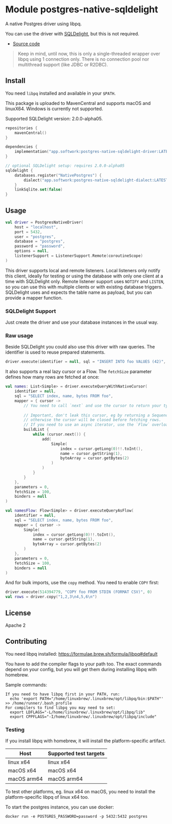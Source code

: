 # Module postgres-native-sqldelight

A native Postgres driver using libpq.

You can use the driver with [SQLDelight](https://github.com/cashapp/sqldelight), but this is not required.

- [Source code](https://github.com/hfhbd/postgres-native-sqldelight)

> Keep in mind, until now, this is only a single-threaded wrapper over libpq using 1 connection only. There is no connection pool nor multithread support (like JDBC or R2DBC).

## Install

You need `libpq` installed and available in your `$PATH`.

This package is uploaded to MavenCentral and supports macOS and linuxX64.
Windows is currently not supported.

Supported SQLDelight version: 2.0.0-alpha05.

````kotlin
repositories {
    mavenCentral()
}

dependencies {
    implementation("app.softwork:postgres-native-sqldelight-driver:LATEST")
}

// optional SQLDelight setup: requires 2.0.0-alpha05
sqldelight {
    databases.register("NativePostgres") {
        dialect("app.softwork:postgres-native-sqldelight-dialect:LATEST")
    }
    linkSqlite.set(false)
}
````

## Usage

```kotlin
val driver = PostgresNativeDriver(
    host = "localhost",
    port = 5432,
    user = "postgres",
    database = "postgres",
    password = "password",
    options = null,
    listenerSupport = ListenerSupport.Remote(coroutineScope)
)
```

This driver supports local and remote listeners.
Local listeners only notify this client, ideally for testing or using the database with only one client at a time with
SQLDelight only.
Remote listener support uses `NOTIFY` and `LISTEN`, so you can use this with multiple clients or with existing database
triggers.
SQLDelight uses and expects the table name as payload, but you can provide a mapper function.

### SQLDelight Support

Just create the driver and use your database instances in the usual way.

### Raw usage

Beside SQLDelight you could also use this driver with raw queries.
The identifier is used to reuse prepared statements.

```kotlin
driver.execute(identifier = null, sql = "INSERT INTO foo VALUES (42)", parameters = 0, binders = null)
```

It also supports a real lazy cursor or a Flow. The `fetchSize` parameter defines how many rows are fetched at once:

```kotlin
val names: List<Simple> = driver.executeQueryWithNativeCursor(
    identifier = null,
    sql = "SELECT index, name, bytes FROM foo",
    mapper = { cursor ->
        // You need to call `next` and use the cursor to return your type, here it is a list.
        
        // Important, don't leak this cursor, eg by returning a Sequence,
        // otherwise the cursor will be closed before fetching rows.
        // If you need to use an async iterator, use the `Flow` overload, `executeQueryAsFlow`.
        buildList {
            while (cursor.next()) {
                add(
                    Simple(
                        index = cursor.getLong(0)!!.toInt(),
                        name = cursor.getString(1),
                        byteArray = cursor.getBytes(2)
                    )
                )
            }
        }
    },
    parameters = 0,
    fetchSize = 100,
    binders = null
)

val namesFlow: Flow<Simple> = driver.executeQueryAsFlow(
    identifier = null,
    sql = "SELECT index, name, bytes FROM foo",
    mapper = { cursor ->
        Simple(
            index = cursor.getLong(0)!!.toInt(),
            name = cursor.getString(1),
            byteArray = cursor.getBytes(2)
        )
    },
    parameters = 0,
    fetchSize = 100,
    binders = null
)
```

And for bulk imports, use the `copy` method. You need to enable `COPY` first:

```kotlin
driver.execute(514394779, "COPY foo FROM STDIN (FORMAT CSV)", 0)
val rows = driver.copy("1,2,3\n4,5,6\n")
```

## License

Apache 2

## Contributing

You need libpq installed: https://formulae.brew.sh/formula/libpq#default

You have to add the compiler flags to your path too.
The exact commands depend on your config, but you will get them during installing libpq with homebrew.

Sample commands:

```
If you need to have libpq first in your PATH, run:
  echo 'export PATH="/home/linuxbrew/.linuxbrew/opt/libpq/bin:$PATH"' >> /home/runner/.bash_profile
For compilers to find libpq you may need to set:
  export LDFLAGS="-L/home/linuxbrew/.linuxbrew/opt/libpq/lib"
  export CPPFLAGS="-I/home/linuxbrew/.linuxbrew/opt/libpq/include"
```

### Testing

If you install libpq with homebrew, it will install the platform-specific artifact.

| Host        | Supported test targets |
|-------------|------------------------|
| linux x64   | linux x64              |
| macOS x64   | macOS x64              |
| macOS arm64 | macOS arm64            |

To test other platforms, eg. linux x64 on macOS, you need to install the platform-specific libpq of linux x64 too.

To start the postgres instance, you can use docker:
```
docker run -e POSTGRES_PASSWORD=password -p 5432:5432 postgres
```
